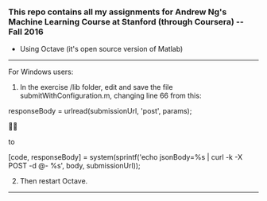 ### This repo contains all my assignments for Andrew Ng's Machine Learning Course at Stanford (through Coursera) -- Fall 2016


- Using Octave (it's open source version of Matlab)
---------------

For Windows users:

1) In the exercise /lib folder, edit and save the file submitWithConfiguration.m, changing line 66 from this:


responseBody = urlread(submissionUrl, 'post', params);




to

[code, responseBody] = system(sprintf('echo jsonBody=%s | curl -k -X POST -d @- %s', body, submissionUrl));


2) Then restart Octave.

----------------

